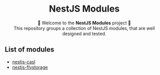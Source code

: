 <h1 align="center">
    NestJS Modules
</h1>
<p align="center">
    👋 Welcome to the <b>NestJS Modules</b> project 👋<br>
    This repository groups a collection of NestJS modules, that are well designed and tested.
</p>

## List of modules
* [nestjs-casl](/packages/nestjs-casl/)
* [nestjs-flystorage](/packages/nestjs-flystorage/)
